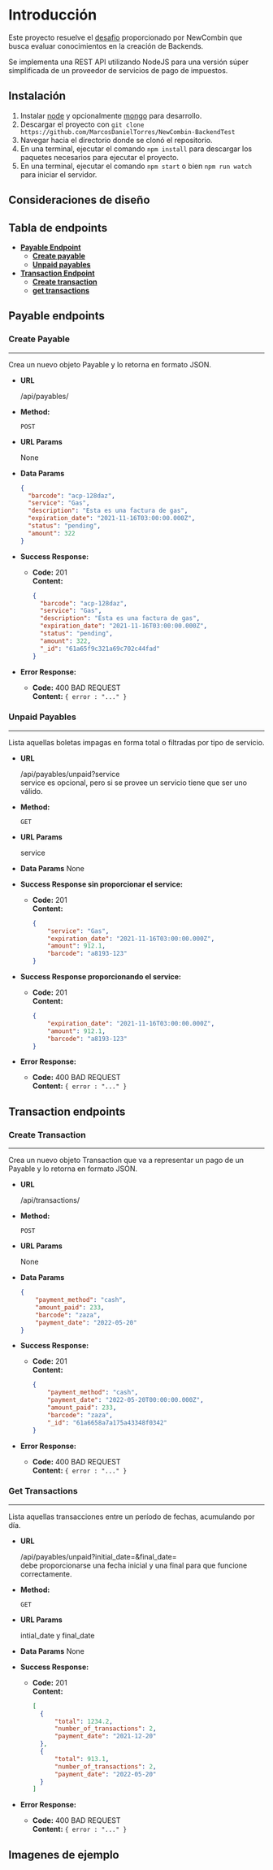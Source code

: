 # Introducción
Este proyecto resuelve el [desafio] proporcionado por NewCombin que busca evaluar conocimientos en la creación de Backends. 

Se implementa una REST API utilizando NodeJS para una versión súper simplificada de un proveedor de servicios de pago de impuestos.

## Instalación

1. Instalar [node] y opcionalmente [mongo] para desarrollo.
1. Descargar el proyecto con `git clone https://github.com/MarcosDanielTorres/NewCombin-BackendTest`
1. Navegar hacia el directorio donde se clonó el repositorio.
1. En una terminal, ejecutar el comando `npm install` para descargar los paquetes necesarios para ejecutar el proyecto.
1. En una terminal, ejecutar el comando `npm start` o bien `npm run watch` para iniciar el servidor.

## Consideraciones de diseño

## Tabla de endpoints
- [**Payable Endpoint**](#payable-endpoints)
    - [**Create payable**](#create-payable)
    - [**Unpaid payables**](#unpaid-payables)
- [**Transaction Endpoint**](#transaction-endpoints)
    - [**Create transaction**](#create-transactions)
    - [**get transactions**](#get-transactions)


## Payable endpoints
### Create Payable
---

Crea un nuevo objeto Payable y lo retorna en formato JSON.

- **URL**

  /api/payables/

- **Method:**

  `POST`

- **URL Params**

  None

- **Data Params**

    ```json
    {
      "barcode": "acp-128daz",
      "service": "Gas",
      "description": "Esta es una factura de gas",
      "expiration_date": "2021-11-16T03:00:00.000Z",
      "status": "pending",
      "amount": 322
    }
    ```
- **Success Response:**

  - **Code:** 201 <br />
    **Content:** 
    ```json
    {
      "barcode": "acp-128daz",
      "service": "Gas",
      "description": "Esta es una factura de gas",
      "expiration_date": "2021-11-16T03:00:00.000Z",
      "status": "pending",
      "amount": 322,
      "_id": "61a65f9c321a69c702c44fad"
    }
    ```

- **Error Response:**

  - **Code:** 400 BAD REQUEST <br />
    **Content:** `{ error : "..." }`
    
    
### Unpaid Payables
---

Lista aquellas boletas impagas en forma total o filtradas por tipo de servicio.

- **URL**

  /api/payables/unpaid?service <br>
  service es opcional, pero si se provee un servicio tiene que ser uno válido.
  
- **Method:**

  `GET`

- **URL Params**

  service

- **Data Params**
  None
  
- **Success Response sin proporcionar el service:**

  - **Code:** 201 <br />
    **Content:** 
    ```json
    {
        "service": "Gas",
        "expiration_date": "2021-11-16T03:00:00.000Z",
        "amount": 912.1,
        "barcode": "a8193-123"
    }
    ```
    
- **Success Response proporcionando el service:**

  - **Code:** 201 <br />
    **Content:** 
    ```json
    {
        "expiration_date": "2021-11-16T03:00:00.000Z",
        "amount": 912.1,
        "barcode": "a8193-123"
    }
    ```


- **Error Response:**

  - **Code:** 400 BAD REQUEST <br />
    **Content:** `{ error : "..." }`
    
## Transaction endpoints
### Create Transaction
---

Crea un nuevo objeto Transaction que va a representar un pago de un Payable y lo retorna en formato JSON.

- **URL**

  /api/transactions/

- **Method:**

  `POST`

- **URL Params**

  None

- **Data Params**

    ```json
    {
        "payment_method": "cash",
        "amount_paid": 233,
        "barcode": "zaza",
        "payment_date": "2022-05-20"
    }
    ```
- **Success Response:**

  - **Code:** 201 <br />
    **Content:** 
    ```json
    {
        "payment_method": "cash",
        "payment_date": "2022-05-20T00:00:00.000Z",
        "amount_paid": 233,
        "barcode": "zaza",
        "_id": "61a6658a7a175a43348f0342"
    }
    ```

- **Error Response:**

  - **Code:** 400 BAD REQUEST <br />
    **Content:** `{ error : "..." }`
    
### Get Transactions
---

Lista aquellas transacciones entre un período de fechas, acumulando por día.

- **URL**

  /api/payables/unpaid?initial_date=&final_date= <br>
  debe proporcionarse una fecha inicial y una final para que funcione correctamente.
  
- **Method:**

  `GET`

- **URL Params**

  intial_date y final_date

- **Data Params**
  None
  
    
- **Success Response:**

  - **Code:** 201 <br />
    **Content:** 
    ```json
    [
      {
          "total": 1234.2,
          "number_of_transactions": 2,
          "payment_date": "2021-12-20"
      },
      {
          "total": 913.1,
          "number_of_transactions": 2,
          "payment_date": "2022-05-20"
      }
    ]
    ```


- **Error Response:**

  - **Code:** 400 BAD REQUEST <br />
    **Content:** `{ error : "..." }`

## Imagenes de ejemplo

[desafio]: https://github.com/newcombin/devskillsback
[node]: https://nodejs.org
[mongo]: https://www.mongodb.com
